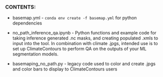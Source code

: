 ### CONTENTS:
* basemap.yml - `conda env create -f basemap.yml` for python dependencies

* no_path_inference_qa.ipynb - Python functions and example code for taking inference generated .nc masks, and creating populated .xmls to input into the tool. In combination with climate .jpgs, intended use is to set up ClimateContours to perform QA on the outputs of your ML segmentation models.

* basemaping_no_path.py - legacy code used to color and create .jpgs and color bars to display to ClimateContours users
